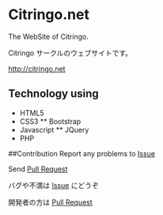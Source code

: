 # Citringo.net
The WebSite of Citringo.

Citringo サークルのウェブサイトです。

http://citringo.net

## Technology using
* HTML5
* CSS3
** Bootstrap
* Javascript
** JQuery
* PHP

##Contribution
Report any problems to [Issue](https://github.com/syuilo/Misskey/issues?q=is%3Aopen)

Send [Pull Request](https://github.com/syuilo/Misskey/pulls?q=is%3Aopen)

バグや不満は [Issue](https://github.com/syuilo/Misskey/issues?q=is%3Aopen) にどうぞ

開発者の方は [Pull Request](https://github.com/syuilo/Misskey/pulls?q=is%3Aopen)

